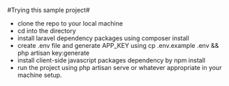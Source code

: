 #Trying this sample project#

* clone the repo to your local machine
* cd into the directory
* install laravel dependency packages using composer install
* create .env file and generate APP_KEY using cp .env.example .env && php artisan key:generate
* install client-side javascript packages dependency by npm install
* run the project using php artisan serve or whatever appropriate in your machine setup.
